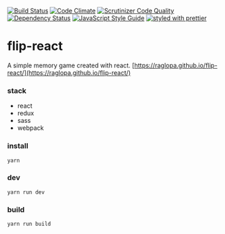 [![Build Status](https://travis-ci.org/raglopa/flip-react.svg?branch=master)](https://travis-ci.org/raglopa/flip-react)
[![Code Climate](https://codeclimate.com/github/codeclimate/codeclimate/badges/gpa.svg)](https://codeclimate.com/github/raglopa/flip-react)
[![Scrutinizer Code Quality](https://scrutinizer-ci.com/g/raglopa/flip-react/badges/quality-score.png?b=master)](https://scrutinizer-ci.com/g/raglopa/flip-react/?branch=master)
[![Dependency Status](https://www.versioneye.com/user/projects/59cecca615f0d770f0e1907f/badge.svg?style=flat-square)](https://www.versioneye.com/user/projects/59cecca615f0d770f0e1907f)
[![JavaScript Style Guide](https://img.shields.io/badge/code_style-standard-brightgreen.svg)](https://standardjs.com)
[![styled with prettier](https://img.shields.io/badge/styled_with-prettier-ff69b4.svg)](https://github.com/prettier/prettier)


# flip-react
A simple memory game created with react.
[https://raglopa.github.io/flip-react/](https://raglopa.github.io/flip-react/)
### stack
- react
- redux
- sass
- webpack

### install
```
yarn
```

### dev
```
yarn run dev 
```

### build
```
yarn run build
```